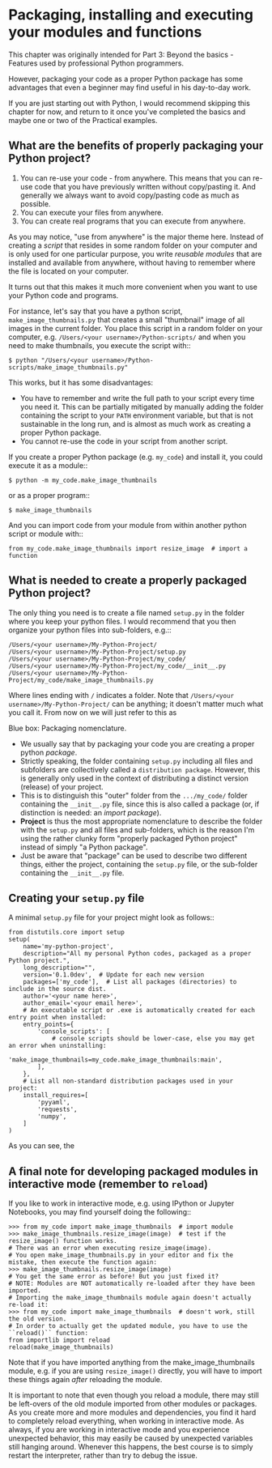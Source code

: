 



Packaging, installing and executing your modules and functions
==============================================================

This chapter was originally intended for Part 3: Beyond the basics - Features used by professional Python programmers.

However, packaging your code as a proper Python package has some advantages
that even a beginner may find useful in his day-to-day work.

If you are just starting out with Python, I would recommend skipping this chapter for now,
and return to it once you've completed the basics and maybe one or two of the Practical examples.


What are the benefits of properly packaging your Python project?
----------------------------------------------------------------

1. You can re-use your code - from anywhere.
This means that you can re-use code that you have previously written without copy/pasting it.
And generally we always want to avoid copy/pasting code as much as possible.
2. You can execute your files from anywhere.
3. You can create real programs that you can execute from anywhere.

As you may notice, "use from anywhere" is the major theme here.
Instead of creating a *script* that resides in some random folder on your computer
and is only used for one particular purpose,
you write *reusable modules* that are installed and available from anywhere,
without having to remember where the file is located on your computer.

It turns out that this makes it much more convenient when you want to use your Python code and programs.

For instance, let's say that you have a python script, `make_image_thumbnails.py`
that creates a small "thumbnail" image of all images in the current folder.
You place this script in a random folder on your computer, e.g. ``/Users/<your username>/Python-scripts/``
and when you need to make thumbnails, you execute the script with::

    $ python "/Users/<your username>/Python-scripts/make_image_thumbnails.py"

This works, but it has some disadvantages:
* You have to remember and write the full path to your script every time you need it.
This can be partially mitigated by manually adding the folder containing the script
to your ``PATH`` environment variable, but that is not sustainable in the long run,
and is almost as much work as creating a proper Python package.
* You cannot re-use the code in your script from another script.

If you create a proper Python package (e.g. ``my_code``) and install it, you could execute it as a module::

    $ python -m my_code.make_image_thumbnails

or as a proper program::

    $ make_image_thumbnails

And you can import code from your module from within another python script or module with::

    from my_code.make_image_thumbnails import resize_image  # import a function


What is needed to create a properly packaged Python project?
------------------------------------------------------------

The only thing you need is to create a file named `setup.py` in the folder where you keep your python files.
I would recommend that you then organize your python files into sub-folders, e.g.::

    /Users/<your username>/My-Python-Project/
    /Users/<your username>/My-Python-Project/setup.py
    /Users/<your username>/My-Python-Project/my_code/
    /Users/<your username>/My-Python-Project/my_code/__init__.py
    /Users/<your username>/My-Python-Project/my_code/make_image_thumbnails.py

Where lines ending with ``/`` indicates a folder. Note that ``/Users/<your username>/My-Python-Project/``
can be anything; it doesn't matter much what you call it. From now on we will just refer to this as

Blue box: Packaging nomenclature.
* We usually say that by packaging your code you are creating a proper python *package*.
* Strictly speaking, the folder containing ``setup.py`` including all files and subfolders
    are collectively called a ``distribution package``. However, this is generally only used in the context
    of distributing a distinct version (release) of your project.
* This is to distinguish this "outer" folder from the ``.../my_code/`` folder containing
    the ``__init__.py`` file, since this is also called a package (or, if distinction is needed: an *import package*).
* **Project** is thus the most appropriate nomenclature to describe the folder with the
    ``setup.py`` and all files and sub-folders, which is the reason I'm using the rather clunky
    form "properly packaged Python project" instead of simply "a Python package".
* Just be aware that "package" can be used to describe two different things,
    either the project, containing the ``setup.py`` file,
    or the sub-folder containing the ``__init__.py`` file.



Creating your ``setup.py`` file
-------------------------------

A minimal ``setup.py`` file for your project might look as follows::

    from distutils.core import setup
    setup(
        name='my-python-project',
        description="All my personal Python codes, packaged as a proper Python project.",
        long_description="",
        version='0.1.0dev',  # Update for each new version
        packages=['my_code'],  # List all packages (directories) to include in the source dist.
        author='<your name here>',
        author_email='<your email here>',
        # An executable script or .exe is automatically created for each entry point when installed:
        entry_points={
            'console_scripts': [
                # console scripts should be lower-case, else you may get an error when uninstalling:
                'make_image_thumbnails=my_code.make_image_thumbnails:main',
            ],
        },
        # List all non-standard distribution packages used in your project:
        install_requires=[
            'pyyaml',
            'requests',
            'numpy',
        ]
    )

As you can see, the


A final note for developing packaged modules in interactive mode (remember to `reload`)
---------------------------------------------------------------------------------------

If you like to work in interactive mode, e.g. using IPython or Jupyter Notebooks,
you may find yourself doing the following::

    >>> from my_code import make_image_thumbnails  # import module
    >>> make_image_thumbnails.resize_image(image)  # test if the resize_image() function works.
    # There was an error when executing resize_image(image).
    # You open make_image_thumbnails.py in your editor and fix the mistake, then execute the function again:
    >>> make_image_thumbnails.resize_image(image)
    # You get the same error as before! But you just fixed it?
    # NOTE: Modules are NOT automatically re-loaded after they have been imported.
    # Importing the make_image_thumbnails module again doesn't actually re-load it:
    >>> from my_code import make_image_thumbnails  # doesn't work, still the old version.
    # In order to actually get the updated module, you have to use the ``reload()`` function:
    from importlib import reload
    reload(make_image_thumbnails)

Note that if you have imported anything from the make_image_thumbnails module,
e.g. if you are using `resize_image()` directly, you will have to import these things again
*after* reloading the module.

It is important to note that even though you reload a module,
there may still be left-overs of the old module imported from other modules or packages.
As you create more and more modules and dependencies, you find it hard to completely reload everything,
when working in interactive mode.
As always, if you are working in interactive mode and you experience unexpected behavior,
this may easily be caused by unexpected variables still hanging around.
Whenever this happens, the best course is to simply restart the interpreter,
rather than try to debug the issue.






